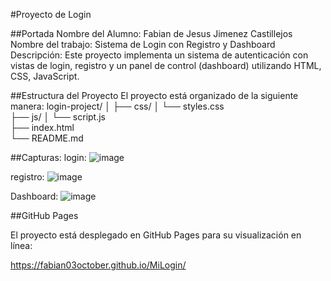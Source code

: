 
#Proyecto de Login

##Portada
Nombre del Alumno: Fabian de Jesus Jimenez Castillejos
Nombre del trabajo: Sistema de Login con Registro y Dashboard
Descripción: Este proyecto implementa un sistema de autenticación con vistas de login, registro y un panel de control (dashboard) utilizando HTML, CSS, JavaScript.

##Estructura del Proyecto
El proyecto está organizado de la siguiente manera:
login-project/
│
├── css/
│   └── styles.css    
├── js/
│   └── script.js      
├── index.html          
└── README.md      

##Capturas: 
login:
![image](https://github.com/user-attachments/assets/dcac89d7-4f2b-408a-84ad-1a81b298c0e5)

registro:
![image](https://github.com/user-attachments/assets/b9f7a765-54ca-45ad-9643-ed1f7c695e96)

Dashboard:
![image](https://github.com/user-attachments/assets/ca588d52-60a6-4e39-ba21-4f581b65c42d)

##GitHub Pages

El proyecto está desplegado en GitHub Pages para su visualización en línea:

https://fabian03october.github.io/MiLogin/


